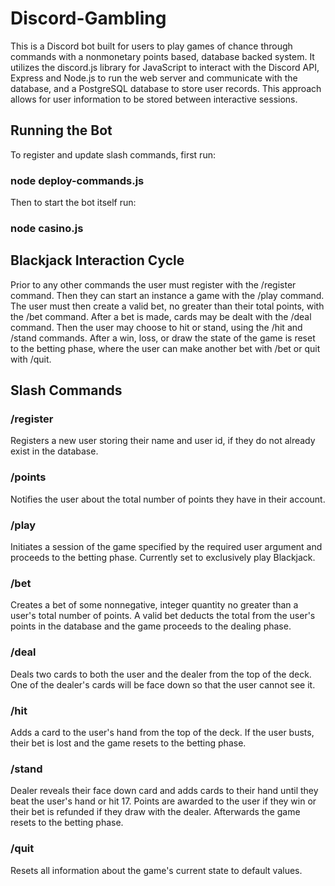 # Discord-Gambling

This is a Discord bot built for users to play games of chance through commands with a nonmonetary points based, database backed system. It utilizes the discord.js library for JavaScript to interact with the Discord API, Express and Node.js to run the web server and communicate with the database, and a PostgreSQL database to store user records. This approach allows for user information to be stored between interactive sessions.

## Running the Bot

To register and update slash commands, first run:

### node deploy-commands.js

Then to start the bot itself run:

### node casino.js

## Blackjack Interaction Cycle

Prior to any other commands the user must register with the /register command. Then they can start an instance a game with the /play command. The user must then create a valid bet, no greater than their total points, with the /bet command. After a bet is made, cards may be dealt with the /deal command. Then the user may choose to hit or stand, using the /hit and /stand commands. After a win, loss, or draw the state of the game is reset to the betting phase, where the user can make another bet with /bet or quit with /quit.

## Slash Commands

### /register

Registers a new user storing their name and user id, if they do not already exist in the database.

### /points

Notifies the user about the total number of points they have in their account.

### /play

Initiates a session of the game specified by the required user argument and proceeds to the betting phase.
Currently set to exclusively play Blackjack.

### /bet 

Creates a bet of some nonnegative, integer quantity no greater than a user's total number of points.
A valid bet deducts the total from the user's points in the database and the game proceeds to the dealing phase.

### /deal

Deals two cards to both the user and the dealer from the top of the deck.
One of the dealer's cards will be face down so that the user cannot see it.

### /hit

Adds a card to the user's hand from the top of the deck.
If the user busts, their bet is lost and the game resets to the betting phase.

### /stand

Dealer reveals their face down card and adds cards to their hand until they beat the user's hand or hit 17.
Points are awarded to the user if they win or their bet is refunded if they draw with the dealer.
Afterwards the game resets to the betting phase.

### /quit

Resets all information about the game's current state to default values.
